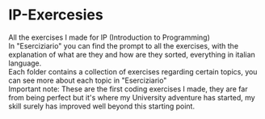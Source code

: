 # IP-Exercesies
All the exercises I made for IP (Introduction to Programming) </br>
In "Eserciziario" you can find the prompt to all the exercises, with the explanation of what are they and how are they sorted, everything in italian language. </br>
Each folder contains a collection of exercises regarding certain topics, you can see more about each topic in "Eserciziario" </br>
Important note: These are the first coding exercises I made, they are far from being perfect but it's where my University adventure has started, my skill surely has improved well beyond this starting point. </br>
